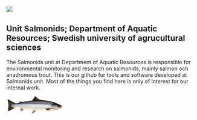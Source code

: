 
![](pics/slu_logo_webb.png)

## Unit Salmonids; Department of Aquatic Resources; Swedish university of agrucultural sciences

The Salmonids unit at Department of Aquatic Resources is responsible for environmental monitoring
and research on salmonids, mainly salmon och anadromous trout.
This is our github for tools and software developed at Salmonids unit. Most of the
things you find here is only of interest for our internal work.

![](pics/Lax-150x48.png)
